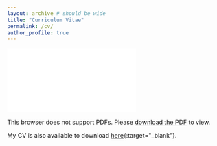 ```yaml
---
layout: archive # should be wide
title: "Curriculum Vitae"
permalink: /cv/
author_profile: true
---
```


<object data="../files/cv.pdf" type="application/pdf" width="700px" height="700px">
    <embed src="../files/cv.pdf">
        <p>This browser does not support PDFs. Please <a href="../files/cv.pdf">download the PDF</a> to view.</p>
    </embed>
</object>

My CV is also available to download [here](../files/cv.pdf "Yue Wu's CV"){:target="_blank"}. 
